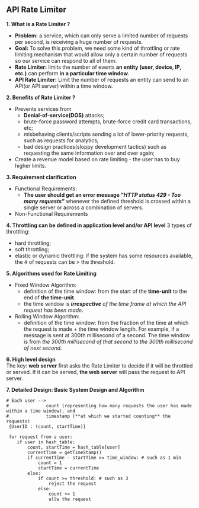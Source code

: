## API Rate Limiter

**1. What is a Rate Limiter ?**
- **Problem:** a service, which can only serve a limited number of requests per second, is receiving a huge number of requests.
- **Goal:** To solve this problem, we need some kind of throttling or rate limiting mechanism that would allow only a certain number of requests so our service can respond to all of them.
- **Rate Limiter:** limits the number of events **an entity (user, device, IP, etc.)** can perform **in a particular time window**.
- **API Rate Limiter:** Limit the number of requests an entity can send to an API(or API server) within a time window.

**2. Benefits of Rate Limiter ?**
- Prevents services from
  - **Denial-of-service(DOS)** attacks;
  - brute-force password attempts, brute-force credit card transactions, etc;
  - misbehaving clients/scripts sending a lot of lower-priority requests, such as requests for analytics;
  - bad design practices(sloppy development tactics) such as requesting the same information over and over again;
- Create a revenue model based on rate limiting - the user has to buy higher limits.

**3. Requirement clarification**
- Functional Requirements:
  - **The user should get an error message _"HTTP status 429 - Too many requests"_** whenever the defined threshold is crossed within a single server or across a combination of servers.
- Non-Functional Requirements

**4. Throttling can be defined in application level and/or API level**
3 types of throttling:
- hard throttling;
- soft throttling;
- elastic or dynamic throttling: if the system has some resources available, the # of requests can be > the threshold.

**5. Algorithms used for Rate Limiting**
- Fixed Window Algorithm: 
  - definition of the time window: from the start of the **time-unit** to the end of **the time-unit**.  
  - the time window is _**irrespective** of the time frame at which the API request has been made_.
- Rolling Window Algorithm:
  - definition of the time window: from the fraction of the time at which the request is made + the time window length. For example, if a message is sent at 300th millisecond of a second. The time window is from _the 300th millisecond of that second_ to _the 300th millisecond of next second._

**6. High level design**  
The key: **web server** first asks the Rate Limiter to decide if it will be throttled or served. If it can be served, **the web server** will pass the request to API server.

**7. Detailed Design: Basic System Design and Algorithm**
```
# Each user --> 
#              count (representing how many requests the user has made within a time window), and
#              timestamp (**at which we started counting** the requests)
 {UserID : (count, startTime)}
 
 for request from a user:
    if user in hash_table:
        count, startTime = hash_table[user]
        currentTime = getTimeStamp()
        if currentTime - startTime >= time_window: # such as 1 min
            count = 1
            startTime = currentTime
        else:
            if count >= threshold: # such as 3
                reject the request
            else:
                count += 1
                allw the request
            
```
